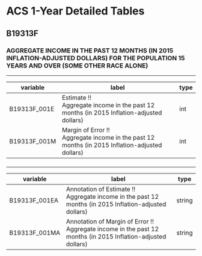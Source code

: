 # ACS 1-Year Detailed Tables

## B19313F

### AGGREGATE INCOME IN THE PAST 12 MONTHS (IN 2015 INFLATION-ADJUSTED DOLLARS) FOR THE POPULATION 15 YEARS AND OVER (SOME OTHER RACE ALONE)

___

| variable | label | type |
| ----- | ----- | ----- |
| B19313F_001E | Estimate !!<br>Aggregate income in the past 12 months (in 2015 Inflation-adjusted dollars) | int |
| B19313F_001M | Margin of Error !!<br>Aggregate income in the past 12 months (in 2015 Inflation-adjusted dollars) | int |
### 

___

| variable | label | type |
| ----- | ----- | ----- |
| B19313F_001EA | Annotation of Estimate !!<br>Aggregate income in the past 12 months (in 2015 Inflation-adjusted dollars) | string |
| B19313F_001MA | Annotation of Margin of Error !!<br>Aggregate income in the past 12 months (in 2015 Inflation-adjusted dollars) | string |

